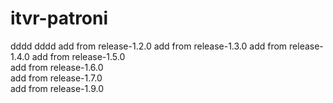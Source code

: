 # itvr-patroni

dddd
dddd
add from release-1.2.0
add from release-1.3.0
add from release-1.4.0
add from release-1.5.0  
add from release-1.6.0  
add from release-1.7.0  
add from release-1.9.0  
